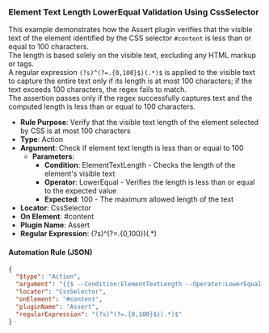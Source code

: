 ### Element Text Length LowerEqual Validation Using CssSelector

This example demonstrates how the Assert plugin verifies that the visible text of the element identified by the CSS selector `#content` is less than or equal to 100 characters.  
The length is based solely on the visible text, excluding any HTML markup or tags.  
A regular expression `(?s)^(?=.{0,100}$)(.*)$` is applied to the visible text to capture the entire text only if its length is at most 100 characters; if the text exceeds 100 characters, the regex fails to match.  
The assertion passes only if the regex successfully captures text and the computed length is less than or equal to 100 characters.

- **Rule Purpose**: Verify that the visible text length of the element selected by CSS is at most 100 characters  
- **Type**: Action  
- **Argument**: Check if element text length is less than or equal to 100  
  - **Parameters**:  
    - **Condition**: ElementTextLength - Checks the length of the element's visible text  
    - **Operator**: LowerEqual - Verifies the length is less than or equal to the expected value  
    - **Expected**: 100 - The maximum allowed length of the text  
- **Locator**: CssSelector  
- **On Element**: #content  
- **Plugin Name**: Assert  
- **Regular Expression**: (?s)^(?=.{0,100}$)(.*)$  

#### Automation Rule (JSON)

```json
{
  "$type": "Action",
  "argument": "{{$ --Condition:ElementTextLength --Operator:LowerEqual --Expected:100}}",
  "locator": "CssSelector",
  "onElement": "#content",
  "pluginName": "Assert",
  "regularExpression": "(?s)^(?=.{0,100}$)(.*)$"
}
```
